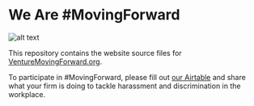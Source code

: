 # We Are #MovingForward

![alt text](https://wearemovingforward.github.io/assets/img/color-movingforward-logo.png "MovingForward logo")

This repository contains the website source files for [VentureMovingForward.org](https://wearemovingforward.github.io/).

To participate in #MovingForward, please fill out [our Airtable](https://airtable.com/shrudsWooa1wa7sCm) and share what your firm is doing to tackle harassment and discrimination in the workplace.
